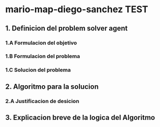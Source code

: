 # mario-map-diego-sanchez TEST

## 1. Definicion del problem solver agent

### 1.A Formulacion del objetivo

### 1.B Formulacion del problema

### 1.C Solucion del problema

## 2. Algoritmo para la solucion

### 2.A Justificacion de desicion

## 3. Explicacion breve de la logica del Algoritmo
